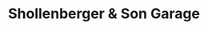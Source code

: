 ---
title: "Shollenberger & Son Garage"
url: /port-carbon/shollenberger-and-son-garage/
shop: car repair
---